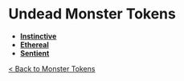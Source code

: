 # Undead Monster Tokens
- **[Instinctive](https://github.com/acodcha/DnD5e/tree/main/tokens/monsters/undead/instinctive)**
- **[Ethereal](https://github.com/acodcha/DnD5e/tree/main/tokens/monsters/undead/ethereal)**
- **[Sentient](https://github.com/acodcha/DnD5e/tree/main/tokens/monsters/undead/sentient)**

[< Back to Monster Tokens](../README.md#monster-tokens)
